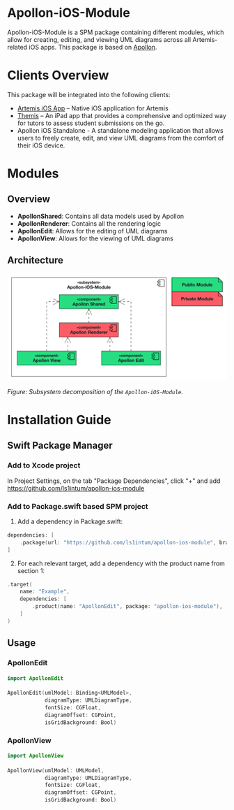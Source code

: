 # Apollon-iOS-Module

Apollon-iOS-Module is a SPM package containing different modules, which allow for creating, editing, and viewing UML diagrams across all Artemis-related iOS apps. This package is based on [Apollon](https://github.com/ls1intum/Apollon).

# Clients Overview

This package will be integrated into the following clients:

- [Artemis iOS App](https://github.com/ls1intum/artemis-ios) – Native iOS application for Artemis
- [Themis](https://github.com/ls1intum/Themis) – An iPad app that provides a comprehensive and optimized way for tutors to assess student submissions on the go.
- Apollon iOS Standalone - A standalone modeling application that allows users to freely create, edit, and view UML diagrams from the comfort of their iOS device.

# Modules

## Overview

- **ApollonShared**: Contains all data models used by Apollon
- **ApollonRenderer**: Contains all the rendering logic
- **ApollonEdit**: Allows for the editing of UML diagrams
- **ApollonView**: Allows for the viewing of UML diagrams 

## Architecture

![Subsystem decomposition of the Apollon-iOS-Module](Documentation/Apollon-iOS-Module-SUBSYSTEM.png)

*Figure: Subsystem decomposition of the `Apollon-iOS-Module`.*

# Installation Guide

## Swift Package Manager

### Add to Xcode project

In Project Settings, on the tab "Package Dependencies", click "+" and add <https://github.com/ls1intum/apollon-ios-module>

### Add to Package.swift based SPM project

1. Add a dependency in Package.swift:
```swift
dependencies: [
    .package(url: "https://github.com/ls1intum/apollon-ios-module", branch: "main"),
]
```

2. For each relevant target, add a dependency with the product name from section 1:
```swift
.target(
    name: "Example",
    dependencies: [
        .product(name: "ApollonEdit", package: "apollon-ios-module"),
    ]    
)
```

## Usage

### ApollonEdit
```swift
import ApollonEdit

ApollonEdit(umlModel: Binding<UMLModel>,
            diagramType: UMLDiagramType,
            fontSize: CGFloat,
            diagramOffset: CGPoint,
            isGridBackground: Bool)
```

### ApollonView
```swift
import ApollonView

ApollonView(umlModel: UMLModel,
            diagramType: UMLDiagramType,
            fontSize: CGFloat,
            diagramOffset: CGPoint,
            isGridBackground: Bool)
```






